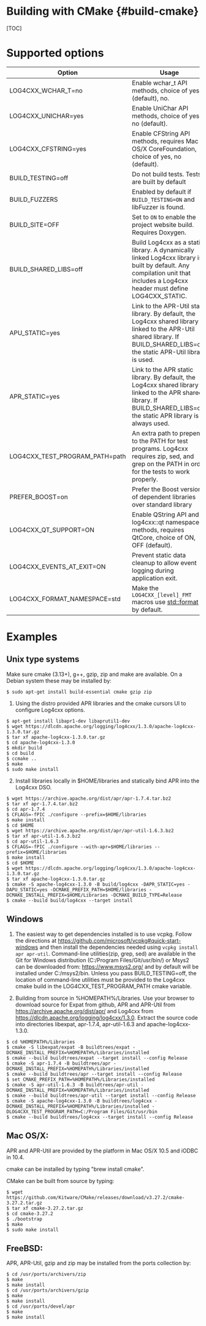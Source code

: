 Building with CMake {#build-cmake}
===
<!--
 Note: License header cannot be first, as doxygen does not generate
 cleanly if it before the '==='
-->
<!--
 Licensed to the Apache Software Foundation (ASF) under one or more
 contributor license agreements.  See the NOTICE file distributed with
 this work for additional information regarding copyright ownership.
 The ASF licenses this file to You under the Apache License, Version 2.0
 (the "License"); you may not use this file except in compliance with
 the License.  You may obtain a copy of the License at

	http://www.apache.org/licenses/LICENSE-2.0

 Unless required by applicable law or agreed to in writing, software
 distributed under the License is distributed on an "AS IS" BASIS,
 WITHOUT WARRANTIES OR CONDITIONS OF ANY KIND, either express or implied.
 See the License for the specific language governing permissions and
 limitations under the License.
-->
[TOC]

# Supported options

| Option                 | Usage |
|------------------------|-------|
| LOG4CXX_WCHAR_T=no   | Enable wchar_t API methods, choice of yes (default), no.                                    |
| LOG4CXX_UNICHAR=yes  | Enable UniChar API methods, choice of yes, no (default).                                    |
| LOG4CXX_CFSTRING=yes | Enable CFString API methods, requires Mac OS/X CoreFoundation, choice of yes, no (default). |
| BUILD_TESTING=off    | Do not build tests.  Tests are built by default                                             |
| BUILD_FUZZERS        | Enabled by default if `BUILD_TESTING=ON` and libFuzzer is found.                            |
| BUILD_SITE=OFF       | Set to `ON` to enable the project website build. Requires Doxygen.                          |
| BUILD_SHARED_LIBS=off| Build Log4cxx as a static library. A dynamically linked Log4cxx library is built by default. Any compilation unit that includes a Log4cxx header must define LOG4CXX_STATIC.             |
| APU_STATIC=yes       | Link to the APR-Util static library. By default, the Log4cxx shared library is linked to the APR-Util shared library. If BUILD_SHARED_LIBS=off, the static APR-Util library is used.     |
| APR_STATIC=yes       | Link to the APR static library. By default, the Log4cxx shared library is linked to the APR shared library. If BUILD_SHARED_LIBS=off, the static APR library is always used.        |
| LOG4CXX_TEST_PROGRAM_PATH=path | An extra path to prepend to the PATH for test programs.  Log4cxx requires zip, sed, and grep on the PATH in order for the tests to work properly.                          |
| PREFER_BOOST=on      | Prefer the Boost version of dependent libraries over standard library |
| LOG4CXX_QT_SUPPORT=ON | Enable QString API and log4cxx::qt namespace methods, requires QtCore, choice of ON, OFF (default).                   |
| LOG4CXX_EVENTS_AT_EXIT=ON | Prevent static data cleanup to allow event logging during application exit. |
| LOG4CXX_FORMAT_NAMESPACE=std | Make the `LOG4CXX_[level]_FMT` macros use [std::format](https://en.cppreference.com/w/cpp/utility/format/format) by default.  |

# Examples

## Unix type systems

Make sure cmake (3.13+), g++, gzip, zip and make are available.
On a Debian system these may be installed by:
~~~
$ sudo apt-get install build-essential cmake gzip zip
~~~

1. Using the distro provided APR libraries
and the cmake cursors UI to configure Log4cxx options.
~~~
$ apt-get install libapr1-dev libaprutil1-dev
$ wget https://dlcdn.apache.org/logging/log4cxx/1.3.0/apache-log4cxx-1.3.0.tar.gz
$ tar xf apache-log4cxx-1.3.0.tar.gz
$ cd apache-log4cxx-1.3.0
$ mkdir build
$ cd build
$ ccmake ..
$ make
$ sudo make install
~~~

2. Install libraries locally in $HOME/libraries and
statically bind APR into the Log4cxx DSO.
~~~
$ wget https://archive.apache.org/dist/apr/apr-1.7.4.tar.bz2
$ tar xf apr-1.7.4.tar.bz2
$ cd apr-1.7.4
$ CFLAGS=-fPIC ./configure --prefix=$HOME/libraries
$ make install
$ cd $HOME
$ wget https://archive.apache.org/dist/apr/apr-util-1.6.3.bz2
$ tar xf apr-util-1.6.3.bz2
$ cd apr-util-1.6.3
$ CFLAGS=-fPIC ./configure --with-apr=$HOME/libraries --prefix=$HOME/libraries
$ make install
$ cd $HOME
$ wget https://dlcdn.apache.org/logging/log4cxx/1.3.0/apache-log4cxx-1.3.0.tar.gz
$ tar xf apache-log4cxx-1.3.0.tar.gz
$ cmake -S apache-log4cxx-1.3.0 -B build/log4cxx -DAPR_STATIC=yes -DAPU_STATIC=yes -DCMAKE_PREFIX_PATH=$HOME/libraries -DCMAKE_INSTALL_PREFIX=$HOME/Libraries -DCMAKE_BUILD_TYPE=Release
$ cmake --build build/log4cxx --target install
~~~

## Windows

1. The easiest way to get dependencies installed is to use vcpkg.
Follow the directions at https://github.com/microsoft/vcpkg#quick-start-windows and then install
the dependencies needed using `vcpkg install apr apr-util`.
Command-line utilities(zip, grep, sed) are available in the Git for Windows distribution (C:/Program Files/Git/usr/bin/)
or Msys2 can be downloaded from: https://www.msys2.org/ and by default will be installed under C:/msys2/bin.
Unless you pass BUILD_TESTING=off, the location of command-line utilities must be provided
to the Log4cxx cmake build in the LOG4CXX_TEST_PROGRAM_PATH cmake variable.

2. Building from source in %HOMEPATH%/Libraries.
Use your browser to download source for Expat from github, APR and APR-Util from https://archive.apache.org/dist/apr/
and Log4cxx from https://dlcdn.apache.org/logging/log4cxx/1.3.0.
Extract the source code into directories libexpat, apr-1.7.4, apr-util-1.6.3 and apache-log4cxx-1.3.0.
~~~
$ cd %HOMEPATH%/Libraries
$ cmake -S libexpat/expat -B buildtrees/expat -DCMAKE_INSTALL_PREFIX=%HOMEPATH%/Libraries/installed
$ cmake --build buildtrees/expat --target install --config Release
$ cmake -S apr-1.7.4 -B buildtrees/apr -DCMAKE_INSTALL_PREFIX=%HOMEPATH%/Libraries/installed
$ cmake --build buildtrees/apr --target install --config Release
$ set CMAKE_PREFIX_PATH=%HOMEPATH%/Libraries/installed
$ cmake -S apr-util-1.6.3 -B buildtrees/apr-util -DCMAKE_INSTALL_PREFIX=%HOMEPATH%/Libraries/installed
$ cmake --build buildtrees/apr-util --target install --config Release
$ cmake -S apache-log4cxx-1.3.0 -B buildtrees/log4cxx -DCMAKE_INSTALL_PREFIX=%HOMEPATH%/Libraries/installed -DLOG4CXX_TEST_PROGRAM_PATH=C:/Program Files/Git/usr/bin
$ cmake --build buildtrees/log4cxx --target install --config Release
~~~

## Mac OS/X:

APR and APR-Util are provided by the platform in Mac OS/X 10.5 and iODBC in 10.4.

cmake can be installed by typing "brew install cmake".

CMake can be built from source by typing:

~~~
$ wget https://github.com/Kitware/CMake/releases/download/v3.27.2/cmake-3.27.2.tar.gz
$ tar xf cmake-3.27.2.tar.gz
$ cd cmake-3.27.2
$ ./bootstrap
$ make
$ sudo make install
~~~

## FreeBSD:

APR, APR-Util, gzip and zip may be installed from the ports collection by:

~~~
$ cd /usr/ports/archivers/zip
$ make
$ make install
$ cd /usr/ports/archivers/gzip
$ make
$ make install
$ cd /usr/ports/devel/apr
$ make
$ make install
~~~

